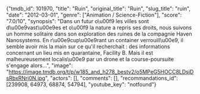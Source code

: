 {"tmdb_id": 101970, "title": "Ruin", "original_title": "Ruin", "slug_title": "ruin", "date": "2012-03-01", "genre": ["Animation / Science-Fiction"], "score": "7.0/10", "synopsis": "Dans un futur o\u00f9 les villes sont d\u00e9vast\u00e9es et o\u00f9 la nature a repris ses droits, nous suivons un homme solitaire dans son exploration des ruines de la compagnie Haven Nanosystems. En r\u00e9cup\u00e9rant un container verrouill\u00e9, il semble avoir mis la main sur ce qu'il recherchait : des informations concernant un lieu mis en quarantaine, Facility B. Mais il est malheureusement localis\u00e9 par un drone et la course-poursuite s'engage alors...", "image": "https://image.tmdb.org/t/p/w185_and_h278_bestv2/o5MPeG5HOCC8LDsjDsRbxRNrj0N.jpg", "actors": [], "comments": [], "recommandations_id": [239908, 64973, 68874, 54794], "youtube_key": "notfound"}